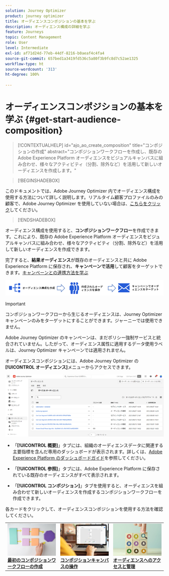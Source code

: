 ```yaml
---
solution: Journey Optimizer
product: journey optimizer
title: オーディエンスコンポジションの基本を学ぶ
description: オーディエンス構成の詳細を学ぶ
feature: Journeys
topic: Content Management
role: User
level: Intermediate
exl-id: af71d24d-77eb-44df-8216-b0aeaf4c4fa4
source-git-commit: 657bed1a3419fd536c5a80f3b9fc8d7c52ae1325
workflow-type: ht
source-wordcount: '313'
ht-degree: 100%

---
```


# オーディエンスコンポジションの基本を学ぶ {#get-start-audience-composition}

>[!CONTEXTUALHELP]
>id="ajo_ao_create_composition"
>title="コンポジションの作成"
>abstract="コンポジションワークフローを作成し、既存の Adobe Experience Platform オーディエンスをビジュアルキャンバスに組み合わせ、様々なアクティビティ（分割、除外など）を活用して新しいオーディエンスを作成します。"

>[!BEGINSHADEBOX]

このドキュメントでは、Adobe Journey Optimizer 内でオーディエンス構成を使用する方法について詳しく説明します。リアルタイム顧客プロファイルのみの顧客で、Adobe Journey Optimizer を使用していない場合は、[こちらをクリック](https://experienceleague.adobe.com/docs/experience-platform/segmentation/ui/audience-composition.html?lang=ja)してください。

>[!ENDSHADEBOX]

オーディエンス構成を使用すると、**コンポジションワークフロー**&#x200B;を作成できます。これにより、既存の Adobe Experience Platform オーディエンスをビジュアルキャンバスに組み合わせ、様々なアクティビティ（分割、除外など）を活用して新しいオーディエンスを作成できます。

完了すると、**結果オーディエンス**&#x200B;が既存のオーディエンスと共に Adobe Experience Platform に保存され、**キャンペーンで活用**&#x200B;して顧客をターゲットできます。[キャンペーンとの連携方法を学ぶ](../campaigns/get-started-with-campaigns.md)

![](assets/audiences-process.png)

>[!IMPORTANT]
>
>コンポジションワークフローから生じるオーディエンスは、Journey Optimizer キャンペーンのみをターゲットにすることができます。ジャーニーでは使用できません。
>
>Adobe Journey Optimizer のキャンペーンは、まだポリシー強制サービスと統合されていません。したがって、オーディエンス属性に適用するデータ使用ラベルは、Journey Optimizer キャンペーンでは適用されません。

オーディエンスコンポジションには、Adobe Journey Optimizer の&#x200B;**[!UICONTROL オーディエンス]**&#x200B;メニューからアクセスできます。

![](assets/audiences-browse.png)

* 「**[!UICONTROL 概要]**」タブには、組織のオーディエンスデータに関連する主要指標を含んだ専用のダッシュボードが表示されます。詳しくは、[Adobe Experience Platform のダッシュボードガイド](https://experienceleague.adobe.com/docs/experience-platform/dashboards/guides/segments.html?lang=ja)を参照してください。

* 「**[!UICONTROL 参照]**」タブには、Adobe Experience Platform に保存されている既存のオーディエンスがすべて表示されます。

* 「**[!UICONTROL コンポジション]**」タブを使用すると、オーディエンスを組み合わせて新しいオーディエンスを作成するコンポジションワークフローを作成できます。

各カードをクリックして、オーディエンスコンポジションを使用する方法を確認してください。

<table style="table-layout:fixed"><tr style="border: 0;">
<td><a href="create-compositions.md"><img alt="コンポジションワークフローの作成" src="../assets/do-not-localize/ao-workflows.jpg"></a>
<div><a href="create-compositions.md"><strong>最初のコンポジションワークフローの作成</strong></a></div></td>
<td><a href="composition-canvas.md"><img alt="コンポジションキャンバスの操作" src="../assets/do-not-localize/ao-canvas.jpg"></a>
<div><a href="composition-canvas.md"><strong>コンポジションキャンバスの操作</strong></a></div></td>
<td><a href="access-audiences.md"><img alt="オーディエンスへのアクセスと管理" src="../assets/do-not-localize/ao-audiences.jpeg"></a>
<div><a href="access-audiences.md"><strong>オーディエンスへのアクセスと管理</strong></a></div></td>
</tr></table>

